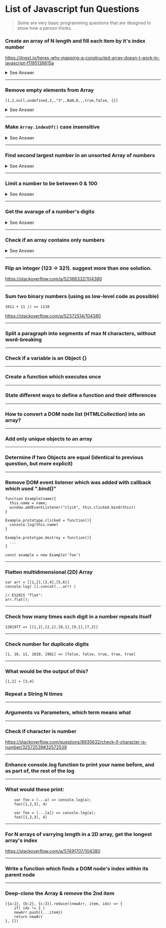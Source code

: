 # List of Javascript fun Questions

> Some are very basic programming questions that are designed to show how a person thinks.


### Create an array of N length and fill each item by it's index number
   https://itnext.io/heres-why-mapping-a-constructed-array-doesn-t-work-in-javascript-f1195138615a

<details>
<summary>See Answer</summary>
	
```js
[...new Array(5)].map((_, idx) => idx)
```
</details>

------

### Remove empty elements from Array

    [1,2,null,undefined,3,,"3",,NaN,0,,,true,false, {}]

<details>
<summary>See Answer</summary>
	
```js
.filter(Boolean)
```
</details>

------
### Make `Array.indexOf()` case insensitive

<details>
<summary>See Answer</summary>
	
```js
["Foo", "foO", "foo"].findIndex(item => item.toLowerCase() == 'foo')
```
</details>

------
### Find second largest number in an unsorted Array of numbers

<details>
<summary>See Answer</summary>
	
https://stackoverflow.com/a/17040125/104380
</details>

------
### Limit a number to be between 0 & 100 

<details>
<summary>See Answer</summary>
	
```js
Math.max(0, Math.min(100, num))
```
</details>

------
### Get the avarage of a number's digits

<details>
<summary>See Answer</summary>
	
https://stackoverflow.com/a/18234568/104380
	
```js
    '1234'.split('').reduce((result, digit, idx, arr) => 
	idx == arr.length-1 
	  ? (result+ +digit)/arr.length 
          : +result + +digit
    , 0)
```
Or:

```js
let num = '12345';
let sum = 0

for( let d of num )
  sum += +d

console.log(sum/num.length) // 3
```
</details>


------
### Check if an array contains only numbers

<details>
<summary>See Answer</summary>
	
```js
![1,2,"3"].some(item => typeof item !== "number")
```
</details>

------
### Flip an integer (123 -> 321). suggest more than one solution.

https://stackoverflow.com/a/52366332/104380

------
### Sum two binary numbers (using as low-level code as possible)

    1011 + 11 // => 1110

https://stackoverflow.com/a/52372514/104380

------
### Split a paragraph into segments of max N characters, without word-breaking

------
### Check if a variable is an Object {}

------
### Create a function which executes once

------
### State different ways to define a function and their differences

------
### How to convert a DOM node list (HTMLCollection) into an array?

------
### Add only unique objects to an array

------
### Determine if two Objects are equal (identical to previous question, but more explicit)

------
### Remove DOM event listener which was added with callback which used ".bind()"

    function Example(name){
      this.name = name;
      window.addEventListener("click", this.clicked.bind(this))
    }
   
    Example.prototype.clicked = function(){
      console.log(this.name)
    }

    Example.prototype.destroy = function(){
      ...
    }
    
    const example = new Example('foo')

------
### Flatten multidimensional (2D) Array
 
    var arr = [[1,2],[3,4],[5,6]]
    console.log( [].concat(...arr) )

    // ES2015 "flat":
    arr.flat(); 

------
### Check how many times each digit in a number repeats itself

    1201977 => [[1,2],[2,1],[0,1],[9,1],[7,2]]

------
### Check number for duplicate digits

    [1, 10, 11, 1010, 1981] => [false, false, true, true, true]

------
### What would be the output of this?

    [1,2] + [3,4]
	
### Repeat a String N times

------
### Arguments vs Parameters, which term means what

------
### Check if character is number
https://stackoverflow.com/questions/8935632/check-if-character-is-number/32572539#32572539

------
### Enhance console.log function to print your name before, and as part of, the rest of the log

------
### What would these print:

        var foo = (...a) => console.log(a);
        foo([1,2,3], 4)

        var foo = (...[a]) => console.log(a);
        foo([1,2,3], 4)

------		
### For N arrays of varrying length in a 2D array, get the longest array's index
https://stackoverflow.com/a/57491707/104380
    

------		
### Write a function which finds a DOM node's index within its parent node

------		
### Deep-clone the Array & remove the 2nd item

	[{a:1}, {b:2}, {c:3}].reduce((newArr, item, idx) => {
	    if( idx != 1 )
		newArr.push({...item})
	    return newArr
	}, [])
